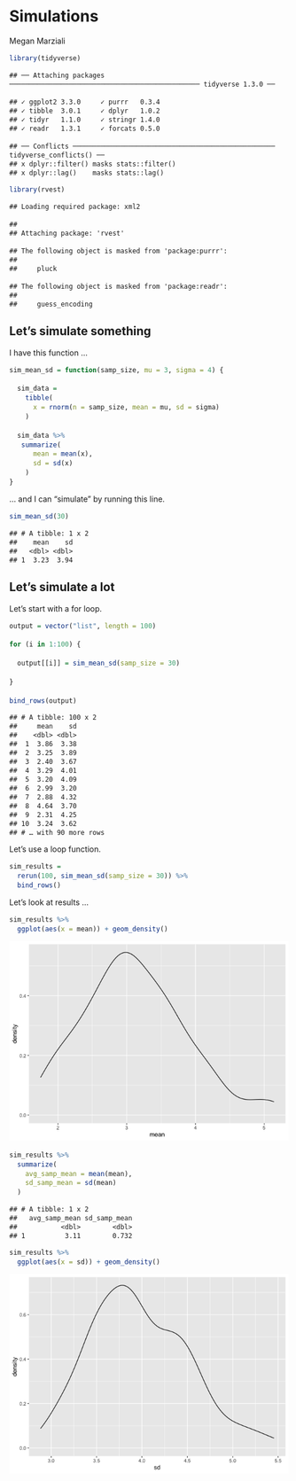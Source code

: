 Simulations
================
Megan Marziali

``` r
library(tidyverse)
```

    ## ── Attaching packages ──────────────────────────────────────────────── tidyverse 1.3.0 ──

    ## ✓ ggplot2 3.3.0     ✓ purrr   0.3.4
    ## ✓ tibble  3.0.1     ✓ dplyr   1.0.2
    ## ✓ tidyr   1.1.0     ✓ stringr 1.4.0
    ## ✓ readr   1.3.1     ✓ forcats 0.5.0

    ## ── Conflicts ─────────────────────────────────────────────────── tidyverse_conflicts() ──
    ## x dplyr::filter() masks stats::filter()
    ## x dplyr::lag()    masks stats::lag()

``` r
library(rvest)
```

    ## Loading required package: xml2

    ## 
    ## Attaching package: 'rvest'

    ## The following object is masked from 'package:purrr':
    ## 
    ##     pluck

    ## The following object is masked from 'package:readr':
    ## 
    ##     guess_encoding

## Let’s simulate something

I have this function …

``` r
sim_mean_sd = function(samp_size, mu = 3, sigma = 4) {
  
  sim_data = 
    tibble(
      x = rnorm(n = samp_size, mean = mu, sd = sigma)
    )

  sim_data %>% 
   summarize(
      mean = mean(x),
      sd = sd(x)
    )
}
```

… and I can “simulate” by running this line.

``` r
sim_mean_sd(30)
```

    ## # A tibble: 1 x 2
    ##    mean    sd
    ##   <dbl> <dbl>
    ## 1  3.23  3.94

## Let’s simulate a lot

Let’s start with a for loop.

``` r
output = vector("list", length = 100)

for (i in 1:100) {
  
  output[[i]] = sim_mean_sd(samp_size = 30)
  
}

bind_rows(output)
```

    ## # A tibble: 100 x 2
    ##     mean    sd
    ##    <dbl> <dbl>
    ##  1  3.86  3.38
    ##  2  3.25  3.89
    ##  3  2.40  3.67
    ##  4  3.29  4.01
    ##  5  3.20  4.09
    ##  6  2.99  3.20
    ##  7  2.88  4.32
    ##  8  4.64  3.70
    ##  9  2.31  4.25
    ## 10  3.24  3.62
    ## # … with 90 more rows

Let’s use a loop function.

``` r
sim_results = 
  rerun(100, sim_mean_sd(samp_size = 30)) %>% 
  bind_rows()
```

Let’s look at results …

``` r
sim_results %>% 
  ggplot(aes(x = mean)) + geom_density()
```

![](simulations_files/figure-gfm/unnamed-chunk-6-1.png)<!-- -->

``` r
sim_results %>% 
  summarize(
    avg_samp_mean = mean(mean),
    sd_samp_mean = sd(mean)
  )
```

    ## # A tibble: 1 x 2
    ##   avg_samp_mean sd_samp_mean
    ##           <dbl>        <dbl>
    ## 1          3.11        0.732

``` r
sim_results %>% 
  ggplot(aes(x = sd)) + geom_density()
```

![](simulations_files/figure-gfm/unnamed-chunk-6-2.png)<!-- -->
